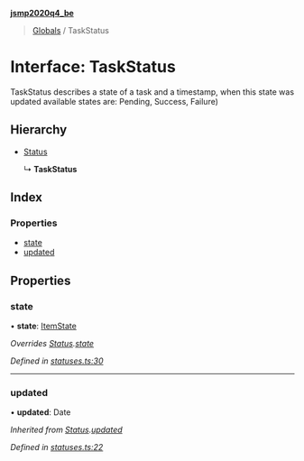 **[jsmp2020q4_be](../README.md)**

> [Globals](../globals.md) / TaskStatus

# Interface: TaskStatus

TaskStatus describes a state of a task and a timestamp, when this state was updated
available states are: Pending, Success, Failure)

## Hierarchy

* [Status](status.md)

  ↳ **TaskStatus**

## Index

### Properties

* [state](taskstatus.md#state)
* [updated](taskstatus.md#updated)

## Properties

### state

•  **state**: [ItemState](../enums/itemstate.md)

*Overrides [Status](status.md).[state](status.md#state)*

*Defined in [statuses.ts:30](https://github.com/melenadesign/jsmp_q42020/blob/7c047bb/JSMPserver/src/statuses.ts#L30)*

___

### updated

•  **updated**: Date

*Inherited from [Status](status.md).[updated](status.md#updated)*

*Defined in [statuses.ts:22](https://github.com/melenadesign/jsmp_q42020/blob/7c047bb/JSMPserver/src/statuses.ts#L22)*
